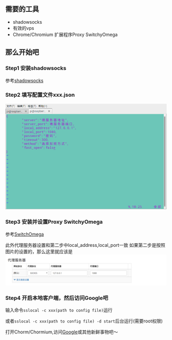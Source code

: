 ## 需要的工具
- shadowsocks
- 有效的vps
- Chrome/Chromium 扩展程序Proxy SwitchyOmega
## 那么开始吧
### Step1 安装shadowsocks
参考[shadowsocks](https://github.com/shadowsocks/shadowsocks/tree/master)
### Step2 填写配置文件xxx.json
![配置文件](/images/config.png)
### Step3 安装并设置Proxy SwitchyOmega
参考[SwitchOmega](https://github.com/FelisCatus/SwitchyOmega/wiki/GFWList)

此外代理服务器设置和第二步中local_address,local_port一致
如果第二步是按照图片的设置的，那么这里就应该是
![代理服务器设置](/images/ProxyServerSettings.png)
### Step4 开启本地客户端，然后访问Google吧
输入命令`sslocal -c xxx(path to config file)`运行

或者`sslocal -c xxx(path to config file) -d start`后台运行(需要root权限)

打开Chorm/Chormium,访问[Google](https://www.google.com/)或其他新鲜事物吧～
